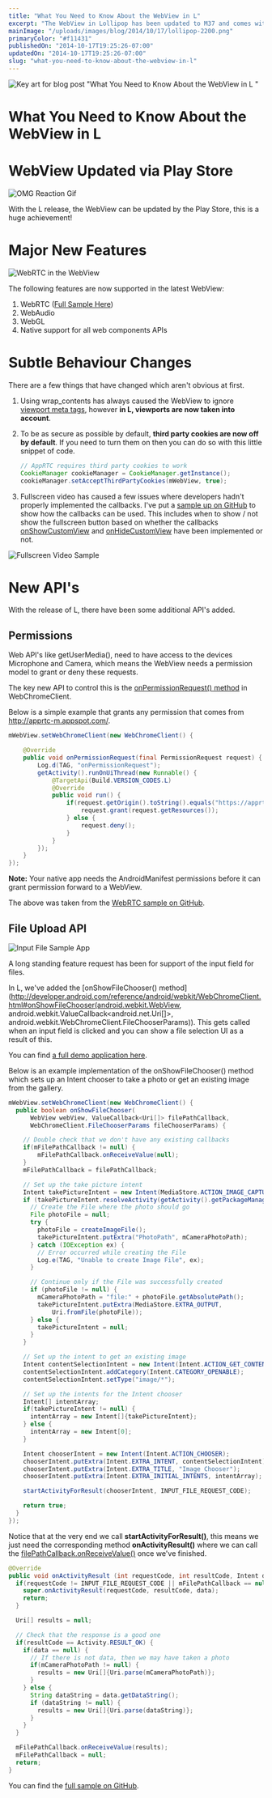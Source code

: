 ```yaml
---
title: "What You Need to Know About the WebView in L"
excerpt: "The WebView in Lollipop has been updated to M37 and comes with some new API's and alterations to some behaviours. I've noted them down just in case."
mainImage: "/uploads/images/blog/2014/10/17/lollipop-2200.png"
primaryColor: "#f11431"
publishedOn: "2014-10-17T19:25:26-07:00"
updatedOn: "2014-10-17T19:25:26-07:00"
slug: "what-you-need-to-know-about-the-webview-in-l"
---
```

![Key art for blog post "What You Need to Know About the WebView in L "](/uploads/images/blog/2014/10/17/lollipop-2200.png)

# What You Need to Know About the WebView in L

# WebView Updated via Play Store

![OMG Reaction Gif](/uploads/images/blog/2014/10/17/tumblr-lm11bt4oak1qe6xr2.gif)

With the L release, the WebView can be updated by the Play Store, this is a huge achievement!

# Major New Features

![WebRTC in the WebView](/uploads/images/blog/2014/10/17/328932a7-4adf-4e9a-8542-cc16ed01b963.png "400")

The following features are now supported in the latest WebView:

1. WebRTC ([Full Sample Here](https://github.com/GoogleChrome/chromium-webview-samples/tree/master/webrtc-example))
2. WebAudio
3. WebGL
4. Native support for all web components APIs

# Subtle Behaviour Changes

There are a few things that have changed which aren't obvious at first.

1.  Using wrap_contents has always caused the WebView to ignore [viewport meta tags](https://developers.google.com/web/fundamentals/layouts/rwd-fundamentals/set-the-viewport?hl=en), however **in L, viewports are now taken into account**.
2.  To be as secure as possible by default, **third party cookies are now off by default**. If you need to turn them on then you can do so with this little snippet of code.

    ```java
    // AppRTC requires third party cookies to work
    CookieManager cookieManager = CookieManager.getInstance();
    cookieManager.setAcceptThirdPartyCookies(mWebView, true);
    ```

3. Fullscreen video has caused a few issues where developers hadn't properly implemented the callbacks. I've put a [sample up on GitHub](https://github.com/GoogleChrome/chromium-webview-samples/tree/master/fullscreen-video-sample) to show how the callbacks can be used. This includes when to show / not show the fullscreen button based on whether the callbacks <a href="http://developer.android.com/reference/android/webkit/WebChromeClient.html#onShowCustomView(android.view.View, android.webkit.WebChromeClient.CustomViewCallback">onShowCustomView</a> and [onHideCustomView](http://developer.android.com/reference/android/webkit/WebChromeClient.html#onHideCustomView()) have been implemented or not.

![Fullscreen Video Sample](/uploads/images/blog/2014/10/17/09894563-e134-4962-9a3a-1de11c2fbf99.png "400")

# New API's

With the release of L, there have been some additional API's added.

## Permissions

Web API's like getUserMedia(), need to have access to the devices Microphone and Camera, which means the WebView needs a permission model to grant or deny these requests.

The key new API to control this is the [onPermissionRequest() method](http://developer.android.com/reference/android/webkit/WebChromeClient.html#onPermissionRequest(android.webkit.PermissionRequest)) in WebChromeClient.

Below is a simple example that grants any permission that comes from http://apprtc-m.appspot.com/.

```java
mWebView.setWebChromeClient(new WebChromeClient() {

    @Override
    public void onPermissionRequest(final PermissionRequest request) {
        Log.d(TAG, "onPermissionRequest");
        getActivity().runOnUiThread(new Runnable() {
            @TargetApi(Build.VERSION_CODES.L)
            @Override
            public void run() {
                if(request.getOrigin().toString().equals("https://apprtc-m.appspot.com/")) {
                    request.grant(request.getResources());
                } else {
                    request.deny();
                }
            }
        });
    }
});
```

**Note:** Your native app needs the AndroidManifest permissions before it can grant permission forward to a WebView.

The above was taken from the [WebRTC sample on GitHub](https://github.com/GoogleChrome/chromium-webview-samples/tree/master/webrtc-example).

## File Upload API

![Input File Sample App](/uploads/images/blog/2014/10/17/b6ef89db-32fd-42ee-8e6d-6c81af3a3a6a.png "400")

A long standing feature request has been for support of the input field for files.

In L, we've added the [onShowFileChooser() method](http://developer.android.com/reference/android/webkit/WebChromeClient.html#onShowFileChooser(android.webkit.WebView, android.webkit.ValueCallback<android.net.Uri[]>, android.webkit.WebChromeClient.FileChooserParams)). This gets called when an input field is clicked and you can show a file selection UI as a result of this.

You can find [a full demo application here](https://github.com/GoogleChrome/chromium-webview-samples/tree/master/input-file-example).

Below is an example implementation of the onShowFileChooser() method which sets up an Intent chooser to take a photo or get an existing image from the gallery.

```java
mWebView.setWebChromeClient(new WebChromeClient() {
  public boolean onShowFileChooser(
      WebView webView, ValueCallback<Uri[]> filePathCallback,
      WebChromeClient.FileChooserParams fileChooserParams) {

    // Double check that we don't have any existing callbacks
    if(mFilePathCallback != null) {
        mFilePathCallback.onReceiveValue(null);
    }
    mFilePathCallback = filePathCallback;

    // Set up the take picture intent
    Intent takePictureIntent = new Intent(MediaStore.ACTION_IMAGE_CAPTURE);
    if (takePictureIntent.resolveActivity(getActivity().getPackageManager()) != null) {
      // Create the File where the photo should go
      File photoFile = null;
      try {
        photoFile = createImageFile();
        takePictureIntent.putExtra("PhotoPath", mCameraPhotoPath);
      } catch (IOException ex) {
        // Error occurred while creating the File
        Log.e(TAG, "Unable to create Image File", ex);
      }

      // Continue only if the File was successfully created
      if (photoFile != null) {
        mCameraPhotoPath = "file:" + photoFile.getAbsolutePath();
        takePictureIntent.putExtra(MediaStore.EXTRA_OUTPUT,
            Uri.fromFile(photoFile));
      } else {
        takePictureIntent = null;
      }
    }

    // Set up the intent to get an existing image
    Intent contentSelectionIntent = new Intent(Intent.ACTION_GET_CONTENT);
    contentSelectionIntent.addCategory(Intent.CATEGORY_OPENABLE);
    contentSelectionIntent.setType("image/*");

    // Set up the intents for the Intent chooser
    Intent[] intentArray;
    if(takePictureIntent != null) {
      intentArray = new Intent[]{takePictureIntent};
    } else {
      intentArray = new Intent[0];
    }

    Intent chooserIntent = new Intent(Intent.ACTION_CHOOSER);
    chooserIntent.putExtra(Intent.EXTRA_INTENT, contentSelectionIntent);
    chooserIntent.putExtra(Intent.EXTRA_TITLE, "Image Chooser");
    chooserIntent.putExtra(Intent.EXTRA_INITIAL_INTENTS, intentArray);

    startActivityForResult(chooserIntent, INPUT_FILE_REQUEST_CODE);

    return true;
  }
});
```

Notice that at the very end we call **startActivityForResult()**, this means we just need the corresponding method **onActivityResult()** where we can call the [filePathCallback.onReceiveValue()](http://developer.android.com/reference/android/webkit/ValueCallback.html) once we've finished.

```java
@Override
public void onActivityResult (int requestCode, int resultCode, Intent data) {
  if(requestCode != INPUT_FILE_REQUEST_CODE || mFilePathCallback == null) {
    super.onActivityResult(requestCode, resultCode, data);
    return;
  }

  Uri[] results = null;

  // Check that the response is a good one
  if(resultCode == Activity.RESULT_OK) {
    if(data == null) {
      // If there is not data, then we may have taken a photo
      if(mCameraPhotoPath != null) {
        results = new Uri[]{Uri.parse(mCameraPhotoPath)};
      }
    } else {
      String dataString = data.getDataString();
      if (dataString != null) {
        results = new Uri[]{Uri.parse(dataString)};
      }
    }
  }

  mFilePathCallback.onReceiveValue(results);
  mFilePathCallback = null;
  return;
}
```

You can find the [full sample on GitHub](https://github.com/GoogleChrome/chromium-webview-samples/tree/master/input-file-example).